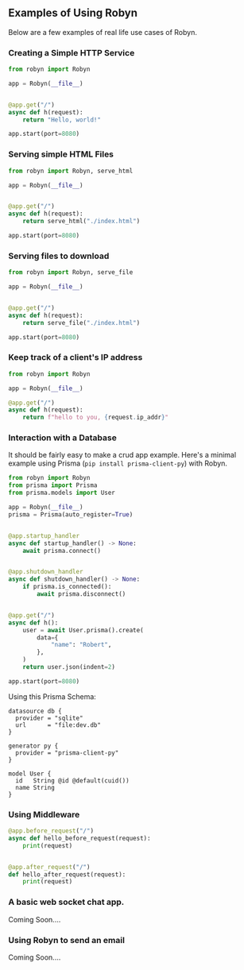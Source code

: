 ## Examples of Using Robyn

Below are a few examples of real life use cases of Robyn.

### Creating a Simple HTTP Service

```python
from robyn import Robyn

app = Robyn(__file__)


@app.get("/")
async def h(request):
    return "Hello, world!"

app.start(port=8080)
```

### Serving simple HTML Files

```python
from robyn import Robyn, serve_html

app = Robyn(__file__)


@app.get("/")
async def h(request):
    return serve_html("./index.html")

app.start(port=8080)
```

### Serving files to download

```python
from robyn import Robyn, serve_file

app = Robyn(__file__)


@app.get("/")
async def h(request):
    return serve_file("./index.html")

app.start(port=8080)

```

### Keep track of a client's IP address

```python
from robyn import Robyn

app = Robyn(__file__)

@app.get("/")
async def h(request):
    return f"hello to you, {request.ip_addr}"
```

### Interaction with a Database

It should be fairly easy to make a crud app example. Here's a minimal example using Prisma (`pip install prisma-client-py`) with Robyn.

```python
from robyn import Robyn
from prisma import Prisma
from prisma.models import User

app = Robyn(__file__)
prisma = Prisma(auto_register=True)


@app.startup_handler
async def startup_handler() -> None:
    await prisma.connect()


@app.shutdown_handler
async def shutdown_handler() -> None:
    if prisma.is_connected():
        await prisma.disconnect()


@app.get("/")
async def h():
    user = await User.prisma().create(
        data={
            "name": "Robert",
        },
    )
    return user.json(indent=2)

app.start(port=8080)
```

Using this Prisma Schema:

```prisma
datasource db {
  provider = "sqlite"
  url      = "file:dev.db"
}

generator py {
  provider = "prisma-client-py"
}

model User {
  id   String @id @default(cuid())
  name String
}
```

### Using Middleware

```python
@app.before_request("/")
async def hello_before_request(request):
    print(request)


@app.after_request("/")
def hello_after_request(request):
    print(request)
```

### A basic web socket chat app.

Coming Soon....

### Using Robyn to send an email

Coming Soon....
